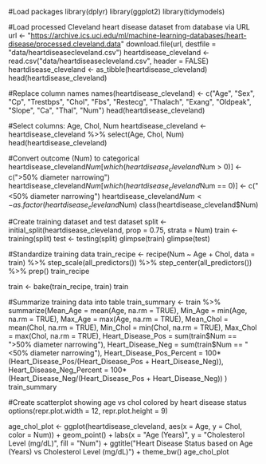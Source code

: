 #Load packages
library(dplyr)
library(ggplot2)
library(tidymodels)


#Load processed Cleveland heart disease dataset from database via URL
url <- "https://archive.ics.uci.edu/ml/machine-learning-databases/heart-disease/processed.cleveland.data"
download.file(url, destfile =  "data/heartdiseasecleveland.csv")
heartdisease_cleveland <- read.csv("data/heartdiseasecleveland.csv", header = FALSE)
heartdisease_cleveland <- as_tibble(heartdisease_cleveland)
head(heartdisease_cleveland)

#Replace column names
names(heartdisease_cleveland) <- c("Age", "Sex", "Cp", "Trestbps", "Chol", "Fbs", "Restecg", "Thalach", "Exang", "Oldpeak", "Slope", "Ca", "Thal", "Num")
head(heartdisease_cleveland)

#Select columns: Age, Chol, Num
heartdisease_cleveland <- heartdisease_cleveland %>%
  select(Age, Chol, Num)
head(heartdisease_cleveland)

#Convert outcome (Num) to categorical
heartdisease_cleveland$Num[which(heartdisease_cleveland$Num > 0)] <- c(">50% diameter narrowing")
heartdisease_cleveland$Num[which(heartdisease_cleveland$Num == 0)] <- c("<50% diameter narrowing")
heartdisease_cleveland$Num <- as.factor(heartdisease_cleveland$Num)
class(heartdisease_cleveland$Num) 

#Create training dataset and test dataset
  split <- initial_split(heartdisease_cleveland, prop = 0.75, strata = Num)
  train <- training(split)
  test <- testing(split)
  glimpse(train)
  glimpse(test)

#Standardize training data
train_recipe <- recipe(Num ~ Age + Chol, data = train) %>%
    step_scale(all_predictors()) %>%
    step_center(all_predictors()) %>%
    prep()
train_recipe

train <- bake(train_recipe, train)
train

#Summarize training data into table 
train_summary <- train %>%
    summarize(Mean_Age = mean(Age, na.rm = TRUE),
              Min_Age = min(Age, na.rm = TRUE),
              Max_Age = max(Age, na.rm = TRUE),
              Mean_Chol = mean(Chol, na.rm = TRUE),
              Min_Chol = min(Chol, na.rm = TRUE),
              Max_Chol = max(Chol, na.rm = TRUE),
              Heart_Disease_Pos = sum(train$Num == ">50% diameter narrowing"),
              Heart_Disease_Neg = sum(train$Num == "<50% diameter narrowing"),
              Heart_Disease_Pos_Percent = 100*(Heart_Disease_Pos/(Heart_Disease_Pos + Heart_Disease_Neg)),
              Heart_Disease_Neg_Percent = 100*(Heart_Disease_Neg/(Heart_Disease_Pos + Heart_Disease_Neg)) 
)
train_summary

#Create scatterplot showing age vs chol colored by heart disease status
options(repr.plot.width = 12, repr.plot.height = 9) 

age_chol_plot <- ggplot(heartdisease_cleveland, aes(x = Age, y = Chol, color = Num)) + 
    geom_point() + 
    labs(x = "Age (Years)", y = "Cholesterol Level (mg/dL)", fill = "Num") +
    ggtitle("Heart Disease Status based on Age (Years) vs Cholesterol Level (mg/dL)") +
    theme_bw()
age_chol_plot
